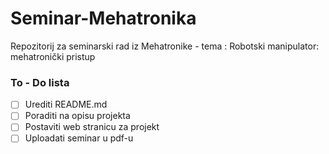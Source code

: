 # Seminar-Mehatronika
Repozitorij za seminarski rad iz Mehatronike - tema : Robotski manipulator: mehatronički pristup

### To - Do lista

- [ ] Urediti README.md
- [ ] Poraditi na opisu projekta
- [ ] Postaviti web stranicu za projekt
- [ ] Uploadati seminar u pdf-u
